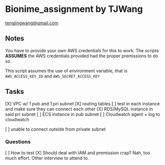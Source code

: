 # Bionime_assignment by TJWang

tengjingwang@gmail.com

## Notes

You have to provide your own AWS credentials for this to work. The scripts **ASSUMES** the AWS credentials provided had the proper premissions to do so.

This script assumes the use of environment variable, that is `AWS_ACCESS_KEY_ID` and `AWS_SECRET_ACCESS_KEY`

## Tasks

[X] VPC w/ 1 pub and 1 pri subnet
    [X] routing tables
    [ ] test in each instance and make sure they can connect each other
    [X] RDS/MySQL instance in said pri subnet
    [ ] ECS instance in pub subnet
        [ ] Cloudwatch agent + log to cloudwatch

[ ] unable to connect outside from private subnet

### Questions

[ ] How to test
[X] Should deal with IAM and premission crap?
    Nah, too much effort. Other interview to attend to.

